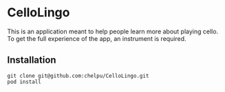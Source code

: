 CelloLingo
==========
This is an application meant to help people learn more about playing cello. To get the full experience of the app, an instrument is required.

## Installation
    git clone git@github.com:chelpu/CelloLingo.git
    pod install
    
